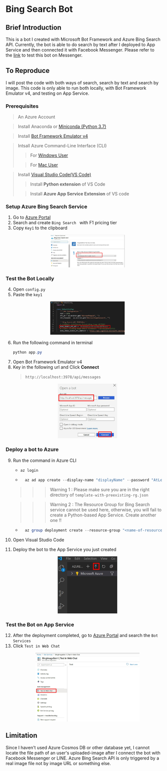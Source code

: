# Bing Search Bot
## Brief Introduction
This is a bot I created with Microsoft Bot Framework and Azure Bing Search API. Currently, the bot is able to do search by text after I deployed to App Service and then connected it with Facebook Messenger. Please refer to the [link](http://m.me/106050851050687) to test this bot on Messenger.
## To Reproduce
I will post the code with both ways of search, search by text and search by image. This code is only able to run both locally, with Bot Framework Emulator v4, and testing on App Service. 
### Prerequisites
> An Azure Account 

>Install Anaconda or [Miniconda (Python 3.7)](https://docs.conda.io/en/latest/miniconda.html "Miniconda下載頁面")

> Install [Bot Framework Emulator v4](https://github.com/Microsoft/BotFramework-Emulator/releases/tag/v4.7.0)

> Intsall Azure Command-Line Interface (CLI)
>> For [Windows User](https://docs.microsoft.com/en-us/cli/azure/install-azure-cli-windows?view=azure-cli-latest "Windows的下載教學")
> 
>> For [Mac User](https://docs.microsoft.com/en-us/cli/azure/install-azure-cli-macos?view=azure-cli-latest "Mac的下載教學")

> Install [Visual Studio Code(VS Code)](https://code.visualstudio.com/download "VScode下載頁面")
>> Install **Python extension** of VS Code
>
>> Install **Azure App Service Extension** of VS code
### Setup Azure Bing Search Service
1. Go to [Azure Portal](https://portal.azure.com/#home)
2. Search and create `Bing Search ` with F1 pricing tier
3. Copy `Key1` to the clipboard
    <p align = "center">
    <img src="./image/copy key1.jpg" width="50%">
    </p>
### Test the Bot Locally
4. Open `config.py`
5. Paste the `key1`
    <p align = "center">
    <img src="./image/paste key1.jpg" width="50%">
    </p>
6.  Run the following command in terminal
    ```powershell
    python app.py
    ```
7.  Open Bot Framework Emulator v4
8.  Key in the following url and Click **Connect**
    > `http://localhost:3978/api/messages`
    <p align = "center">
    <img src="./image/key in the URL.jpg" width="40%">
    </p>
### Deploy a bot to Azure
9.  Run the command in Azure CLI
    * `az login`
    * ```powershell
        az ad app create --display-name "displayName" --password "AtLeastSixteenCharacters_0" --available-to-other-tenants
        ```
    >>>Warning 1 : Please make sure you are in the right directory of `template-with-preexisting-rg.json`

    >>>Warning 2 : The Resource Group for Bing Search service cannot be used here, otherwise, you will fail to create a Python-based App Service. Create another one !!
    * ```powershell
        az group deployment create --resource-group "<name-of-resource-group>" --template-file "template-with-preexisting-rg.json" --parameters appId="<app-id-from-previous-step>" appSecret="<password-from-previous-step>" botId="<id or bot-app-service-name>" newWebAppName="<bot-app-service-name>" newAppServicePlanName="<name-of-app-service-plan>" appServicePlanLocation="<region-location-name>"
        ```
10. Open Visual Studio Code
11. Deploy the bot to the App Service you just created
    <p align = "center">
    <img src="./image/deploy the bot.jpg" width="40%">
    </p>
### Test the Bot on App Service
12. After the deployment completed, go to [Azure Portal](https://portal.azure.com/#home) and search the `Bot Services`
13. Click `Test in Web Chat`
    <p align = "center">
    <img src="./image/test in web chat.jpg" width="70%">
    </p>


## Limitation
Since I haven't used Azure Cosmos DB or other database yet, I cannot locate the file path of an user's uploaded-image after I connect the bot with Facebook Messenger or LINE. Azure Bing Search API is only triggered by a real image file not by image URL or something else.
